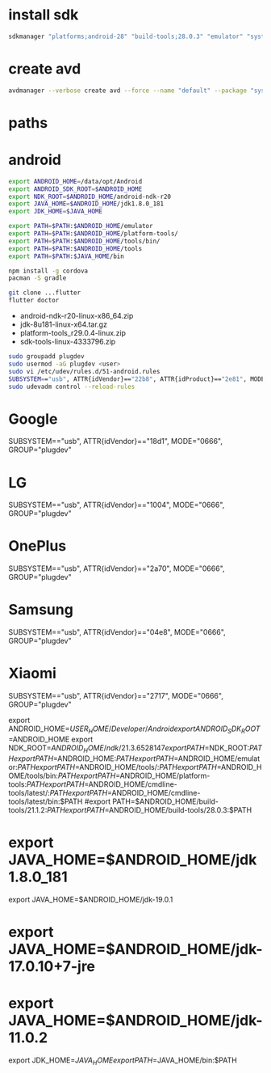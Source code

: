 # install sdk
```sh
sdkmanager "platforms;android-28" "build-tools;28.0.3" "emulator" "system-images;android-28;google_apis;x86_64"
```

# create avd
```sh
avdmanager --verbose create avd --force --name "default" --package "system-images;android-25;google_apis;x86_64" --device "5.4in FWVGA"
```

# paths


# android
```sh
export ANDROID_HOME=/data/opt/Android
export ANDROID_SDK_ROOT=$ANDROID_HOME
export NDK_ROOT=$ANDROID_HOME/android-ndk-r20
export JAVA_HOME=$ANDROID_HOME/jdk1.8.0_181
export JDK_HOME=$JAVA_HOME

export PATH=$PATH:$ANDROID_HOME/emulator
export PATH=$PATH:$ANDROID_HOME/platform-tools/
export PATH=$PATH:$ANDROID_HOME/tools/bin/
export PATH=$PATH:$ANDROID_HOME/tools
export PATH=$PATH:$JAVA_HOME/bin
```

```sh
npm install -g cordova
pacman -S gradle
```

```sh
git clone ...flutter
flutter doctor
```

* android-ndk-r20-linux-x86_64.zip
* jdk-8u181-linux-x64.tar.gz
* platform-tools_r29.0.4-linux.zip
* sdk-tools-linux-4333796.zip


```sh
sudo groupadd plugdev
sudo usermod -aG plugdev <user>
sudo vi /etc/udev/rules.d/51-android.rules
SUBSYSTEM=="usb", ATTR{idVendor}=="22b8", ATTR{idProduct}=="2e81", MODE="0666", GROUP="plugdev"
sudo udevadm control --reload-rules
```

# Google
SUBSYSTEM=="usb", ATTR{idVendor}=="18d1", MODE="0666", GROUP="plugdev"
# LG
SUBSYSTEM=="usb", ATTR{idVendor}=="1004", MODE="0666", GROUP="plugdev"
# OnePlus
SUBSYSTEM=="usb", ATTR{idVendor}=="2a70", MODE="0666", GROUP="plugdev"
# Samsung
SUBSYSTEM=="usb", ATTR{idVendor}=="04e8", MODE="0666", GROUP="plugdev"
# Xiaomi
SUBSYSTEM=="usb", ATTR{idVendor}=="2717", MODE="0666", GROUP="plugdev"




export ANDROID_HOME=$USER_HOME/Developer/Android
export ANDROID_SDK_ROOT=$ANDROID_HOME
export NDK_ROOT=$ANDROID_HOME/ndk/21.3.6528147
export PATH=$NDK_ROOT:$PATH
export PATH=$ANDROID_HOME:$PATH
export PATH=$ANDROID_HOME/emulator:$PATH
export PATH=$ANDROID_HOME/tools/:$PATH
export PATH=$ANDROID_HOME/tools/bin:$PATH
export PATH=$ANDROID_HOME/platform-tools:$PATH
export PATH=$ANDROID_HOME/cmdline-tools/latest/:$PATH
export PATH=$ANDROID_HOME/cmdline-tools/latest/bin:$PATH
#export PATH=$ANDROID_HOME/build-tools/21.1.2:$PATH
export PATH=$ANDROID_HOME/build-tools/28.0.3:$PATH

# export JAVA_HOME=$ANDROID_HOME/jdk1.8.0_181
export JAVA_HOME=$ANDROID_HOME/jdk-19.0.1
# export JAVA_HOME=$ANDROID_HOME/jdk-17.0.10+7-jre
# export JAVA_HOME=$ANDROID_HOME/jdk-11.0.2
export JDK_HOME=$JAVA_HOME
export PATH=$JAVA_HOME/bin:$PATH

